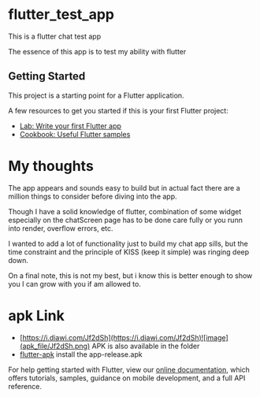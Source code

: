 # flutter_test_app

This is a flutter chat test app

The essence of this app is to test my ability with flutter

## Getting Started

This project is a starting point for a Flutter application.

A few resources to get you started if this is your first Flutter project:

- [Lab: Write your first Flutter app](https://flutter.dev/docs/get-started/codelab)
- [Cookbook: Useful Flutter samples](https://flutter.dev/docs/cookbook)

# My thoughts

The app appears and sounds easy to build but in actual fact there are a million things to consider before diving into the app.

Though I have a solid knowledge of flutter, combination of some widget especially on the chatScreen page has to be done care fully or you runn into render, overflow errors, etc.

I wanted to add a lot of functionality just to build my chat app sills, but the time constraint and the principle of KISS (keep it simple) was ringing deep down.

On a final note, this is not my best, but i know this is better enough to show you I can grow with you if am allowed to.

# apk Link
- [https://i.diawi.com/Jf2dSh](https://i.diawi.com/Jf2dSh)![image](apk_file/Jf2dSh.png)
APK is also available in the folder
- [flutter-apk](apk_file/app-release.apk) install the app-release.apk

For help getting started with Flutter, view our
[online documentation](https://flutter.dev/docs), which offers tutorials,
samples, guidance on mobile development, and a full API reference.
